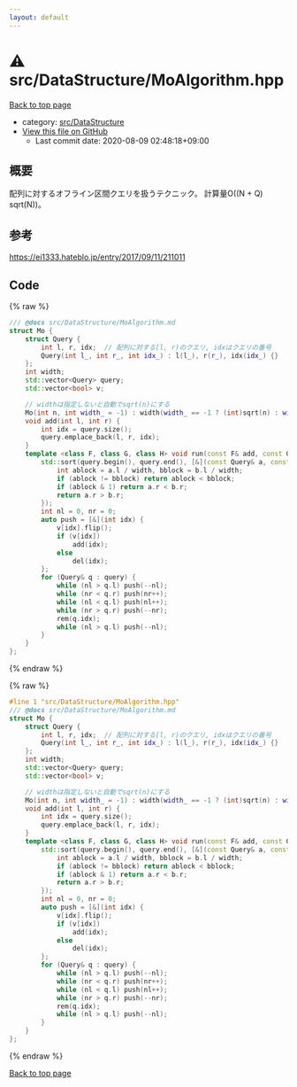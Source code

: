 ```yaml
---
layout: default
---
```


<!-- mathjax config similar to math.stackexchange -->
<script type="text/javascript" async
  src="https://cdnjs.cloudflare.com/ajax/libs/mathjax/2.7.5/MathJax.js?config=TeX-MML-AM_CHTML">
</script>
<script type="text/x-mathjax-config">
  MathJax.Hub.Config({
    TeX: { equationNumbers: { autoNumber: "AMS" }},
    tex2jax: {
      inlineMath: [ ['$','$'] ],
      processEscapes: true
    },
    "HTML-CSS": { matchFontHeight: false },
    displayAlign: "left",
    displayIndent: "2em"
  });
</script>

<script type="text/javascript" src="https://cdnjs.cloudflare.com/ajax/libs/jquery/3.4.1/jquery.min.js"></script>
<script src="https://cdn.jsdelivr.net/npm/jquery-balloon-js@1.1.2/jquery.balloon.min.js" integrity="sha256-ZEYs9VrgAeNuPvs15E39OsyOJaIkXEEt10fzxJ20+2I=" crossorigin="anonymous"></script>
<script type="text/javascript" src="../../../assets/js/copy-button.js"></script>
<link rel="stylesheet" href="../../../assets/css/copy-button.css" />


# :warning: src/DataStructure/MoAlgorithm.hpp

<a href="../../../index.html">Back to top page</a>

* category: <a href="../../../index.html#e73c6b5872115ad0f2896f8e8476ef39">src/DataStructure</a>
* <a href="{{ site.github.repository_url }}/blob/master/src/DataStructure/MoAlgorithm.hpp">View this file on GitHub</a>
    - Last commit date: 2020-08-09 02:48:18+09:00




## 概要
配列に対するオフライン区間クエリを扱うテクニック。
計算量O((N + Q) sqrt(N))。

## 参考
https://ei1333.hateblo.jp/entry/2017/09/11/211011


## Code

<a id="unbundled"></a>
{% raw %}
```cpp
/// @docs src/DataStructure/MoAlgorithm.md
struct Mo {
    struct Query {
        int l, r, idx;  // 配列に対する[l, r)のクエリ, idxはクエリの番号
        Query(int l_, int r_, int idx_) : l(l_), r(r_), idx(idx_) {}
    };
    int width;
    std::vector<Query> query;
    std::vector<bool> v;

    // widthは指定しないと自動でsqrt(n)にする
    Mo(int n, int width_ = -1) : width(width_ == -1 ? (int)sqrt(n) : width_), v(n) {}
    void add(int l, int r) {
        int idx = query.size();
        query.emplace_back(l, r, idx);
    }
    template <class F, class G, class H> void run(const F& add, const G& del, const H& rem) {
        std::sort(query.begin(), query.end(), [&](const Query& a, const Query& b) {
            int ablock = a.l / width, bblock = b.l / width;
            if (ablock != bblock) return ablock < bblock;
            if (ablock & 1) return a.r < b.r;
            return a.r > b.r;
        });
        int nl = 0, nr = 0;
        auto push = [&](int idx) {
            v[idx].flip();
            if (v[idx])
                add(idx);
            else
                del(idx);
        };
        for (Query& q : query) {
            while (nl > q.l) push(--nl);
            while (nr < q.r) push(nr++);
            while (nl < q.l) push(nl++);
            while (nr > q.r) push(--nr);
            rem(q.idx);
            while (nl > q.l) push(--nl);
        }
    }
};

```
{% endraw %}

<a id="bundled"></a>
{% raw %}
```cpp
#line 1 "src/DataStructure/MoAlgorithm.hpp"
/// @docs src/DataStructure/MoAlgorithm.md
struct Mo {
    struct Query {
        int l, r, idx;  // 配列に対する[l, r)のクエリ, idxはクエリの番号
        Query(int l_, int r_, int idx_) : l(l_), r(r_), idx(idx_) {}
    };
    int width;
    std::vector<Query> query;
    std::vector<bool> v;

    // widthは指定しないと自動でsqrt(n)にする
    Mo(int n, int width_ = -1) : width(width_ == -1 ? (int)sqrt(n) : width_), v(n) {}
    void add(int l, int r) {
        int idx = query.size();
        query.emplace_back(l, r, idx);
    }
    template <class F, class G, class H> void run(const F& add, const G& del, const H& rem) {
        std::sort(query.begin(), query.end(), [&](const Query& a, const Query& b) {
            int ablock = a.l / width, bblock = b.l / width;
            if (ablock != bblock) return ablock < bblock;
            if (ablock & 1) return a.r < b.r;
            return a.r > b.r;
        });
        int nl = 0, nr = 0;
        auto push = [&](int idx) {
            v[idx].flip();
            if (v[idx])
                add(idx);
            else
                del(idx);
        };
        for (Query& q : query) {
            while (nl > q.l) push(--nl);
            while (nr < q.r) push(nr++);
            while (nl < q.l) push(nl++);
            while (nr > q.r) push(--nr);
            rem(q.idx);
            while (nl > q.l) push(--nl);
        }
    }
};

```
{% endraw %}

<a href="../../../index.html">Back to top page</a>

